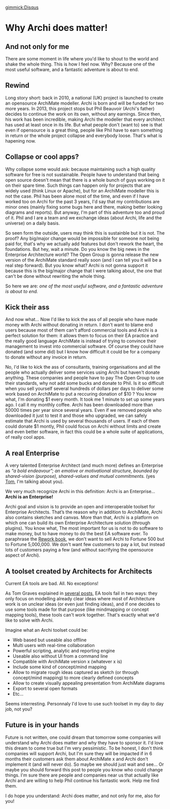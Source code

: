 ﻿[gimmick:Disqus](artchitecture)

Why Archi does matter!
====================
And not only for me
-----------------

There are some moment in life where you'd like to shout to the world and shake the whole thing. This is how I feel now. Why? Because one of the most useful software, and a fantastic adventure is about to end.


Rewind
-----

Long story short: back in 2010, a national (UK) project is launched to create an opensource ArchiMate modeller. Archi is born and will be funded for two more years. In 2013, this project stops but Phil Beauvoir (Archi's father) decides to continue the work on its own, without any earnings. Since then, his work has been incredible, making Archi the modeller that every architect has used at least once in its life. But what people don't (want to) see is that even if opensource is a great thing, people like Phil have to earn something in return or the whole project collapse and everybody loose. That's what is hapening now.


Collapse or cool apps?
-------------------

Why collapse some would ask: because maintaining such a high quality software for free is not sustainable. People have to understand that being open source doesn't mean that there is a whole bunch of guys working on it on their spare time. Such things can happen only for projects that are widely used (think Linux or Apache), but for an ArchiMate modeller this is not the case. Phil has been alone most of the time, and even if I have worked too on Archi for the past 3 years, I'd say that my contributions are minor ones (mainly fixing some bugs here and there, making better looking diagrams and reports). But anyway, I'm part of this adventure too and proud of it. Phil and I are a team and we exchange ideas (about Archi, life and the universe) on a daily basis.

So seen form the outside, users may think this is sustainble but it is not. The proof? Any big/major change would be impossible for someone not being paid for, that's why we actually add features but don't rework the heart, the foundations. But hey, wait a minute. Do you know the big news in the Enterprise Architecture world? The Open Group is gonna release the new version of the ArchiMate standard really soon (and I can tell you it will be a real step forward). But you know what? Archi is not gonna support it because this is the big/major change that I were talking about, the one that can't be done without rewriting the whole thing.

So here we are: _one of the most useful software, and a fantastic adventure is about to end._


Kick their ass
------------

And now what... Now I'd like to kick the ass of all people who have made money with Archi without donating in return. I don't want to blame end users because most of them can't afford commercial tools and Archi is a perfect solution for them: it allows them to focus on their EA practice and the really good language ArchiMate is instead of trying to convince their management to invest into commercial software. Of course they could have donated (and some did) but I know how difficult it could be for a company to donate without any invoice in return.

No, I'd like to kick the ass of consultants, training organisations and all the people who actually deliver some services using Archi but haven't donate anything. These companies and people have to pay The Open Group to use their standards, why not add some bucks and donate to Phil. Is it so difficult when you sell yourself several hundreds of dollars per days to deliver some work based on ArchiMate to put a reccuring donation of $10 ? You know what, I'm donating $1 every month. It took me 1 minute to set up some years ago. I call it my monthly coffee. Archi has been downloaded more than 50000 times per year since several years. Even if we removed people who downloaded it just to test it and those who upgraded, we can safely estimate that Archi is used by several thousands of users. If each of them could donate $1 montly, Phil could focus on Archi without limits and create and even better software, in fact this could be a whole suite of applications, of really cool apps.


A real Enterprise
---------------

A very talented Enterprise Architect (and much more) defines an Enterprise as _“a bold endeavour”; an emotive or motivational structure, bounded by shared-vision (purpose), shared-values and mutual commitments._ (yes [Tom](http://weblog.tetradian.com/), I'm talking about you).

We very much recognize Archi in this definition: Archi is an Enterprise... **Archi is an Enterprise!**

Archi goal and vision is to provide an open and interoperable toolset for Enterprise Architects. That’s the reason why in addition to ArchiMate, Archi also contains sketches and canvas. More than that, Archi is a platform on which one can build its own Enterprise Architecture solution (through plugins). You know what, The most important for us is not to do software to make money, but to have money to do the best EA software ever. To paraphrase the [Rework book](https://37signals.com/rework), we don't want to sell Archi to Fortune 500 but to Fortune 5,000,000. We don't want few customers to pay a lot, but instead lots of customers paying a few (and without sacrifying the opensource aspect of Archi).


A toolset created by Architects for Architects
--------------------------------------

Current EA tools are bad. All. No exceptions!

As Tom Graves explained in [several posts](http://weblog.tetradian.com/?s=toolset&submit=Go), EA tools fail in two ways: they only focus on modelling already clear ideas where most of Architecture work is on unclear ideas (or even just finding ideas), and if one decides to use some tools made for that purpose (like mindmapping or concept mapping tools), these tools can't work together. That's exactly what we'd like to solve with Archi.

Imagine what an Archi toolset could be:

 * Web based but useable also offline
 * Multi users with real-time collaboration
 * Powerful scripting, analytic and reporting engine
 * Useable also without UI from a command line
 * Compatible with ArchiMate version x (whatever x is)
 * Include some kind of concept/mind mapping
 * Allow to migrate rough ideas captured as sketch (or through concept/mind mapping) to more clearly defined concepts
 * Allow to create visually appealing presentation from ArchiMate diagrams
 * Export to several open formats
 * Etc...

Seems interresting. Personnaly I'd love to use such toolset in my day to day job, not you?


Future is in your hands
---------------------

Future is not written, one could dream that tomorrow some companies will understand why Archi does matter and why they have to sponsor it. I'd love this dream to come true but I'm very pessimistic. To be honest, I don't think companies will support Archi, but I'm sure they will be impacted if in 6 months their customers ask them about ArchiMate x and Archi don't implement it (and will never do). So maybe we should just wait and see... Or maybe you should forward this post to people you know who could change things. I'm sure there are people and companies near us that actually like Archi and are willing to help Phil continue his fantastic work. Help me find them.

I do hope you understand: Archi does matter, and not only for me, also for you!
